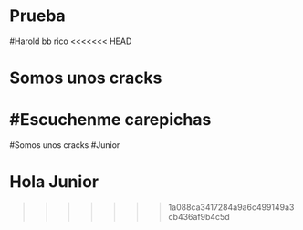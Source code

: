 # Prueba

#Harold bb rico
<<<<<<< HEAD
# Somos unos cracks
#Escuchenme carepichas
=======
#Somos unos cracks
#Junior
# Hola Junior
>>>>>>> 1a088ca3417284a9a6c499149a3cb436af9b4c5d
